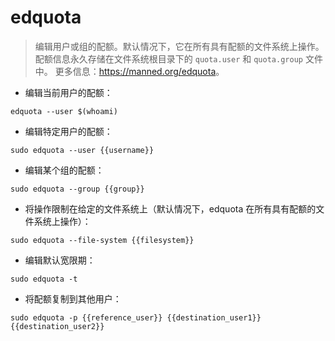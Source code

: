 # edquota

> 编辑用户或组的配额。默认情况下，它在所有具有配额的文件系统上操作。
> 配额信息永久存储在文件系统根目录下的 `quota.user` 和 `quota.group` 文件中。
> 更多信息：<https://manned.org/edquota>。

- 编辑当前用户的配额：

`edquota --user $(whoami)`

- 编辑特定用户的配额：

`sudo edquota --user {{username}}`

- 编辑某个组的配额：

`sudo edquota --group {{group}}`

- 将操作限制在给定的文件系统上（默认情况下，edquota 在所有具有配额的文件系统上操作）：

`sudo edquota --file-system {{filesystem}}`

- 编辑默认宽限期：

`sudo edquota -t`

- 将配额复制到其他用户：

`sudo edquota -p {{reference_user}} {{destination_user1}} {{destination_user2}}`